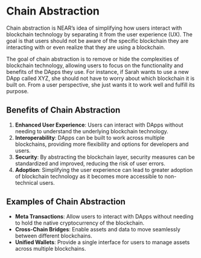 # Chain Abstraction

Chain abstraction is NEAR’s idea of simplifying how users interact with blockchain technology by separating it from the user experience (UX). The goal is that users should not be aware of the specific blockchain they are interacting with or even realize that they are using a blockchain.

The goal of chain abstraction is to remove or hide the complexities of blockchain technology, allowing users to focus on the functionality and benefits of the DApps they use. For instance, if Sarah wants to use a new DApp called XYZ, she should not have to worry about which blockchain it is built on. From a user perspective, she just wants it to work well and fulfill its purpose.

## Benefits of Chain Abstraction

1. **Enhanced User Experience**: Users can interact with DApps without needing to understand the underlying blockchain technology.
2. **Interoperability**: DApps can be built to work across multiple blockchains, providing more flexibility and options for developers and users.
3. **Security**: By abstracting the blockchain layer, security measures can be standardized and improved, reducing the risk of user errors.
4. **Adoption**: Simplifying the user experience can lead to greater adoption of blockchain technology as it becomes more accessible to non-technical users.

## Examples of Chain Abstraction

- **Meta Transactions**: Allow users to interact with DApps without needing to hold the native cryptocurrency of the blockchain.
- **Cross-Chain Bridges**: Enable assets and data to move seamlessly between different blockchains.
- **Unified Wallets**: Provide a single interface for users to manage assets across multiple blockchains.
